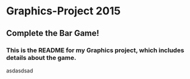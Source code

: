 # Graphics-Project 2015
## Complete the Bar Game!

### This is the README for my Graphics project, which includes details about the game.

asdasdsad
